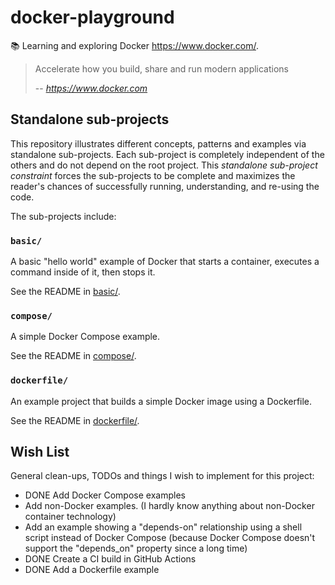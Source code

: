 # docker-playground

📚 Learning and exploring Docker <https://www.docker.com/>.

> Accelerate how you build, share and run modern applications
>
> -- <cite>https://www.docker.com</cite>

## Standalone sub-projects

This repository illustrates different concepts, patterns and examples via standalone sub-projects. Each sub-project is
completely independent of the others and do not depend on the root project. This _standalone sub-project constraint_
forces the sub-projects to be complete and maximizes the reader's chances of successfully running, understanding, and
re-using the code.

The sub-projects include:

### `basic/`

A basic "hello world" example of Docker that starts a container, executes a command inside of it, then stops it.

See the README in [basic/](basic/).

### `compose/`

A simple Docker Compose example.

See the README in [compose/](compose/).

### `dockerfile/`

An example project that builds a simple Docker image using a Dockerfile.

See the README in [dockerfile/](dockerfile/).

## Wish List

General clean-ups, TODOs and things I wish to implement for this project:

* DONE Add Docker Compose examples
* Add non-Docker examples. (I hardly know anything about non-Docker container technology)
* Add an example showing a "depends-on" relationship using a shell script instead of Docker Compose (because Docker Compose
  doesn't support the "depends_on" property since a long time)  
* DONE Create a CI build in GitHub Actions
* DONE Add a Dockerfile example

